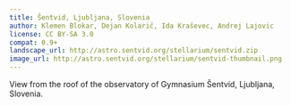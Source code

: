 ```yaml
---
title: Šentvid, Ljubljana, Slovenia
author: Klemen Blokar, Dejan Kolarič, Ida Kraševec, Andrej Lajovic
license: CC BY-SA 3.0
compat: 0.9+
landscape_url: http://astro.sentvid.org/stellarium/sentvid.zip
image_url: http://astro.sentvid.org/stellarium/sentvid-thumbnail.png
---
```

View from the roof of the observatory of Gymnasium Šentvid, Ljubljana, Slovenia.